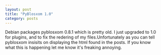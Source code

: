 ```yaml
---
layout: post
title: "PyBlosxom 1.0"
category: posts
---
```

Debian packages pyblosxom 0.8.1 which is pretty old. I just upgraded to 1.0 for plugins, and to fix the redering of my files.Unfortunately as you can tell pyblosxom insisits on displaying the html found in the posts. If you know what this is happening let me know it's freaking annoying.
